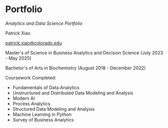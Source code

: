 # Portfolio
_Analytics and Data Science Portfolio_

Patrick Xiao

patrick.xiao@colorado.edu 

Master's of Science in Business Analytics and Decision Science (July 2023 - May 2025)

Bachelor's of Arts in Biochemistry (August 2018 - December 2022) 

Coursework Completed: 

* Fundamentals of Data Analytics
* Unstructured and Distributed Data Modeling and Analysis 
* Modern AI
* Process Analytics
* Structured Data Modeling and Analysis
* Machine Learning in Python
* Survey of Business Analytics
  
